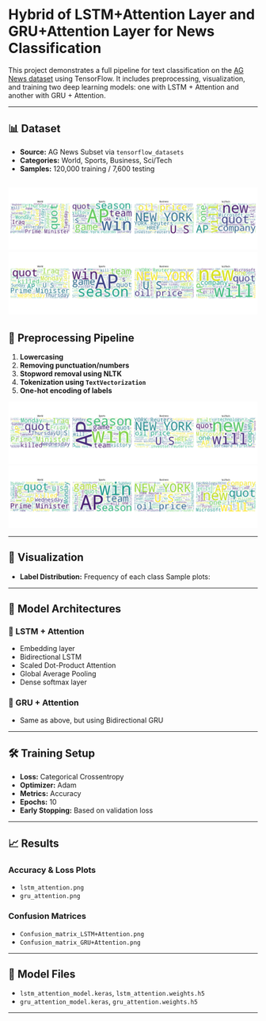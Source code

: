 # Hybrid of LSTM+Attention Layer and GRU+Attention Layer for News Classification

This project demonstrates a full pipeline for text classification on the [AG News dataset](https://www.tensorflow.org/datasets/catalog/ag_news_subset) using TensorFlow. It includes preprocessing, visualization, and training two deep learning models: one with LSTM + Attention and another with GRU + Attention.

---

## 📊 Dataset

- **Source:** AG News Subset via `tensorflow_datasets`
- **Categories:** World, Sports, Business, Sci/Tech
- **Samples:** 120,000 training / 7,600 testing

![Training Dataset Word Cloud](./Figures/training_wordclouds.png "Training Dataset Word Cloud")
![Test Dataset Word Cloud](./Figures/test_wordclouds.png "Test Dataset Word Cloud")
---

## 🧹 Preprocessing Pipeline

1. **Lowercasing**
2. **Removing punctuation/numbers**
3. **Stopword removal using NLTK**
4. **Tokenization using `TextVectorization`**
5. **One-hot encoding of labels**

![Training Dataset Word Cloud After Cleaning](./Figures/cleaned_training_wordclouds.png "Training Dataset Word Cloud After Cleaning")
![Test Dataset Word Cloud After Cleaning](./Figures/cleaned_test_wordclouds.png "Test Dataset Word Cloud After Cleaning")

---

## 🌈 Visualization
- **Label Distribution:** Frequency of each class
Sample plots:



---

## 🧠 Model Architectures

### 🔸 LSTM + Attention

- Embedding layer
- Bidirectional LSTM
- Scaled Dot-Product Attention
- Global Average Pooling
- Dense softmax layer

### 🔸 GRU + Attention

- Same as above, but using Bidirectional GRU

---

## 🛠 Training Setup

- **Loss:** Categorical Crossentropy
- **Optimizer:** Adam
- **Metrics:** Accuracy
- **Epochs:** 10
- **Early Stopping:** Based on validation loss

---

## 📈 Results

### Accuracy & Loss Plots
- `lstm_attention.png`
- `gru_attention.png`

### Confusion Matrices
- `Confusion_matrix_LSTM+Attention.png`
- `Confusion_matrix_GRU+Attention.png`

---

## 💾 Model Files

- `lstm_attention_model.keras`, `lstm_attention.weights.h5`
- `gru_attention_model.keras`, `gru_attention.weights.h5`

---


